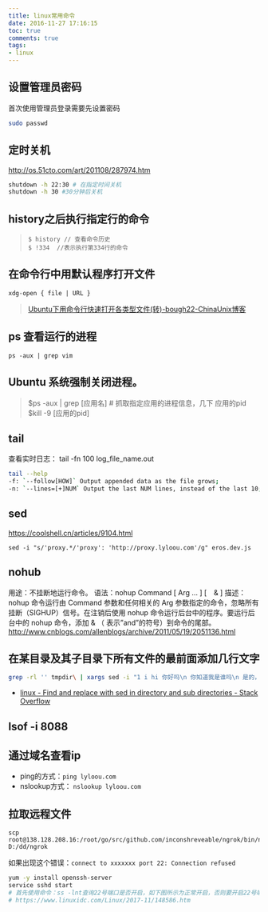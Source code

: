 ```yaml
---
title: linux常用命令
date: 2016-11-27 17:16:15
toc: true
comments: true
tags:
- linux
---
```


## 设置管理员密码
首次使用管理员登录需要先设置密码
```sh
sudo passwd
```

## 定时关机
http://os.51cto.com/art/201108/287974.htm
```sh
shutdown -h 22:30 # 在指定时间关机
shutdown -h 30 #30分钟后关机
```

## history之后执行指定行的命令
> `$ history // 查看命令历史`  
> `$ !334  //表示执行第334行的命令`

## 在命令行中用默认程序打开文件
`xdg-open { file | URL }`
> [Ubuntu下用命令行快速打开各类型文件(转)-bough22-ChinaUnix博客](http://blog.chinaunix.net/uid-27025492-id-3376626.html)

## ps 查看运行的进程
`ps -aux | grep vim`

## Ubuntu 系统强制关闭进程。
> $ps -aux | grep [应用名]  # 抓取指定应用的进程信息，几下 应用的pid
> $kill -9 [应用的pid]

## tail
查看实时日志： tail -fn 100 log_file_name.out
```sh
tail --help
-f: `--follow[HOW]` Output appended data as the file grows;
-n: `--lines=[+]NUM` Output the last NUM lines, instead of the last 10;
```
## sed
https://coolshell.cn/articles/9104.html
```
sed -i "s/'proxy.*/'proxy': 'http://proxy.lyloou.com'/g" eros.dev.js
```

## nohub
用途：不挂断地运行命令。
语法：nohup Command [ Arg … ] [　& ]
描述：nohup 命令运行由 Command 参数和任何相关的 Arg 参数指定的命令，忽略所有挂断（SIGHUP）信号。在注销后使用 nohup 命令运行后台中的程序。要运行后台中的 nohup 命令，添加 & （ 表示”and”的符号）到命令的尾部。
http://www.cnblogs.com/allenblogs/archive/2011/05/19/2051136.html

## 在某目录及其子目录下所有文件的最前面添加几行文字
```sh
grep -rl '' tmpdir\ | xargs sed -i "1 i hi 你好吗\n 你知道我是谁吗\n 是的，是我\n"
```
- [linux - Find and replace with sed in directory and sub directories - Stack Overflow](https://stackoverflow.com/questions/6758963/find-and-replace-with-sed-in-directory-and-sub-directories)

## lsof -i 8088

## 通过域名查看ip
- ping的方式：`ping lyloou.com`
- nslookup方式： `nslookup lyloou.com`

## 拉取远程文件
```
scp root@138.128.208.16:/root/go/src/github.com/inconshreveable/ngrok/bin/ngrok D:/dd/ngrok
```
如果出现这个错误：`connect to xxxxxxx port 22: Connection refused`
```sh
yum -y install openssh-server
service sshd start
# 首先使用命令：ss -lnt查询22号端口是否开启，如下图所示为正常开启，否则要开启22号端口。 如果要修改端口，查看或编辑SSH服务配置文件，使用命令 vi /etc/ssh/sshd.config，进入后把 port 后面默认的22端口改成别的端口即可.
# https://www.linuxidc.com/Linux/2017-11/148586.htm
```